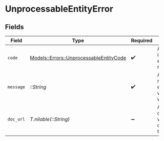 # UnprocessableEntityError


## Fields

| Field                                                                                     | Type                                                                                      | Required                                                                                  | Description                                                                               | Example                                                                                   |
| ----------------------------------------------------------------------------------------- | ----------------------------------------------------------------------------------------- | ----------------------------------------------------------------------------------------- | ----------------------------------------------------------------------------------------- | ----------------------------------------------------------------------------------------- |
| `code`                                                                                    | [Models::Errors::UnprocessableEntityCode](../../models/errors/unprocessableentitycode.md) | :heavy_check_mark:                                                                        | A short code indicating the error code returned.                                          | unprocessable_entity                                                                      |
| `message`                                                                                 | *::String*                                                                                | :heavy_check_mark:                                                                        | A human readable explanation of what went wrong.                                          | The requested resource was not found.                                                     |
| `doc_url`                                                                                 | *T.nilable(::String)*                                                                     | :heavy_minus_sign:                                                                        | A link to our documentation with more details about this error code                       | https://dub.co/docs/api-reference/errors#unprocessable-entity                             |